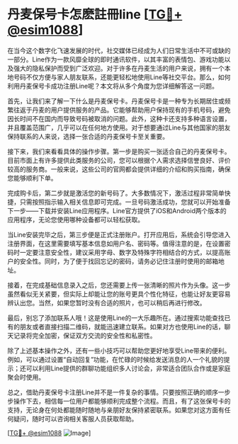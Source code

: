 # 丹麦保号卡怎麽註冊line [[TG💪+ @esim1088](https://t.me/s/esim1088)]

在当今这个数字化飞速发展的时代，社交媒体已经成为人们日常生活中不可或缺的一部分。Line作为一款风靡全球的即时通讯软件，以其丰富的表情包、游戏功能以及强大的隐私保护而受到广泛欢迎。对于许多在丹麦生活的用户来说，拥有一个本地号码不仅方便与家人朋友联系，还能更轻松地使用Line等社交平台。那么，如何利用丹麦保号卡成功注册Line呢？本文将从多个角度为您详细解答这一问题。

首先，让我们来了解一下什么是丹麦保号卡。丹麦保号卡是一种专为长期居住或频繁往返于丹麦的用户提供服务的产品。它能够帮助用户保持现有的手机号码，避免因长时间不在国内而导致号码被取消的问题。此外，这种卡还支持多种语言设置，并且覆盖范围广，几乎可以在任何地方使用。对于想要通过Line与其他国家的朋友保持联系的人来说，选择一张合适的丹麦保号卡至关重要。

接下来，我们来看看具体的操作步骤。第一步是购买一张适合自己的丹麦保号卡。目前市面上有许多提供此类服务的公司，您可以根据个人需求选择信誉良好、评价较高的服务商。一般来说，这些公司的官网都会提供详细的介绍和购买指南，确保您能够顺利下单。

完成购卡后，第二步就是激活您的新号码了。大多数情况下，激活过程非常简单快捷，只需按照指示输入相关信息即可完成。一旦号码激活成功，您就可以开始准备下一步——下载并安装Line应用程序。Line官方提供了iOS和Android两个版本的应用程序，无论您使用哪种设备都可以轻松获取。

当Line安装完毕之后，第三步便是正式注册账户。打开应用后，系统会引导您进入注册界面，在这里需要填写基本信息如用户名、密码等。值得注意的是，在设置密码时一定要注意安全性，建议采用字母、数字及特殊字符相结合的方式，以提高账户的安全性。同时，为了便于找回忘记的密码，请务必记住注册时使用的邮箱地址。

接着，在完成基础信息录入之后，您还需要上传一张清晰的照片作为头像。这一步虽然看似无关紧要，但实际上却能让您的账号更具个性化特征，也能让好友更容易辨认出您。当然，如果您暂时没有合适的照片，也可以稍后再进行修改。

最后，别忘了添加联系人哦！这是使用Line的一大乐趣所在。通过搜索功能查找已有的朋友或者直接扫描二维码，就能迅速建立联系。如果对方也使用Line的话，聊天记录将完全加密，保证双方交流的安全性和私密性。

除了上述基本操作之外，还有一些小技巧可以帮助您更好地享受Line带来的便利。例如，可以通过设置“自动回复”功能，在忙碌的时候给发送消息的人一个礼貌的提示；还可以利用Line提供的群聊功能组织多人讨论会，非常适合团队合作或是家庭聚会时使用。

总之，借助丹麦保号卡注册Line并不是一件复杂的事情。只要按照正确的顺序一步步操作下去，相信每一位用户都能够顺利完成整个流程。而且，有了这张保号卡的支持，无论身在何处都能随时随地与亲朋好友保持紧密联系。如果您对这方面有任何疑问，随时可以咨询相关客服人员获取帮助。

[[TG💪+ @esim1088](https://t.me/s/esim1088) ![Image](https://i.postimg.cc/4NQfJmqS/Snipaste-2025-05-13-00-14-12.png)]